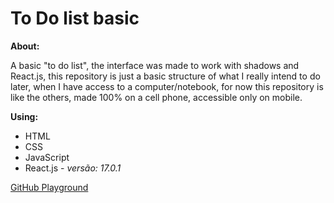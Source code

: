 # To Do list basic

**About:**

A basic "to do list", the interface was made to work with shadows and React.js, this repository is just a basic structure of what I really intend to do later, when I have access to a computer/notebook, for now this repository is like the others, made 100% on a cell phone, accessible only on mobile.

**Using:**
* HTML
* CSS
* JavaScript
* React.js - _versão: 17.0.1_

[GitHub Playground](https://munique-feitoza.github.io/to-do-list-basic/)
